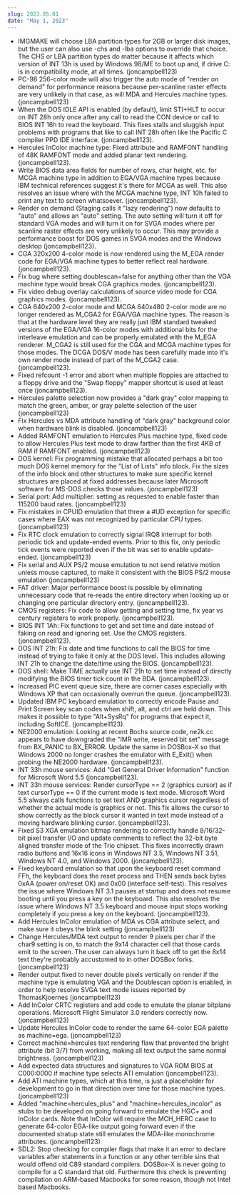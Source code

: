 ```yaml
---
slug: 2023.05.01
date: "May 1, 2023"
---
```


- IMGMAKE will choose LBA partition types for 2GB or larger disk
  images, but the user can also use -chs and -lba options to override
  that choice. The CHS or LBA partition types do matter because it
  affects which version of INT 13h is used by Windows 98/ME to boot up
  and, if drive C: is in compatibility mode, at all times. (joncampbell123)
- PC-98 256-color mode will also trigger the auto mode of "render on
  demand" for performance reasons because per-scanline raster effects
  are very unlikely in that case, as will MDA and Hercules machine
  types. (joncampbell123)
- When the DOS IDLE API is enabled (by default), limit STI+HLT to
  occur on INT 28h only once after any call to read the CON device
  or call to BIOS INT 16h to read the keyboard. This fixes stalls
  and sluggish input problems with programs that like to call INT 28h
  often like the Pacific C compiler PPD IDE interface. (joncampbell123).
- Hercules InColor machine type: Fixed attribute and RAMFONT handling
  of 48K RAMFONT mode and added planar text rendering. (joncampbell123).
- Write BIOS data area fields for number of rows, char height, etc.
  for MCGA machine type in addition to EGA/VGA machine types because
  IBM technical references suggest it's there for MCGA as well.
  This also resolves an issue where with the MCGA machine type, INT 10h
  failed to print any text to screen whatsoever. (joncampbell123).
- Render on demand (Staging calls it "lazy rendering") now defaults
  to "auto" and allows an "auto" setting. The auto setting will
  turn it off for standard VGA modes and will turn it on for SVGA
  modes where per scanline raster effects are very unlikely to
  occur. This may provide a performance boost for DOS games in SVGA
  modes and the Windows desktop (joncampbell123).
- CGA 320x200 4-color mode is now rendered using the M_EGA render
  code for EGA/VGA machine types to better reflect real hardware.
  (joncampbell123).
- Fix bug where setting doublescan=false for anything other than
  the VGA machine type would break CGA graphics modes.
  (joncampbell123).
- Fix video debug overlay calculations of source video mode for
  CGA graphics modes. (joncampbell123).
- CGA 640x200 2-color mode and MCGA 640x480 2-color mode are no
  longer rendered as M_CGA2 for EGA/VGA machine types. The reason
  is that at the hardware level they are really just IBM standard
  tweaked versions of the EGA/VGA 16-color modes with additional
  bits for the interleave emulation and can be properly emulated
  with the M_EGA renderer. M_CGA2 is still used for the CGA and
  MCGA machine types for those modes. The DCGA DOS/V mode has been
  carefully made into it's own render mode instead of part of the
  M_CGA2 case. (joncampbell123).
- Fixed refcount -1 error and abort when multiple floppies are
  attached to a floppy drive and the "Swap floppy" mapper shortcut
  is used at least once (joncampbell123).
- Hercules palette selection now provides a "dark gray" color
  mapping to match the green, amber, or gray palette selection of
  the user (joncampbell123)
- Fix Hercules vs MDA attribute handling of "dark gray" background
  color when hardware blink is disabled. (joncampbell123)
- Added RAMFONT emulation to Hercules Plus machine type, fixed code
  to allow Hercules Plus text mode to draw farther than the first 4KB
  of RAM if RAMFONT enabled. (joncampbell123)
- DOS kernel: Fix programming mistake that allocated perhaps a bit
  too much DOS kernel memory for the "List of Lists" info block.
  Fix the sizes of the info block and other structures to make sure
  specific kernel structures are placed at fixed addresses because
  later Microsoft software for MS-DOS checks those values.
  (joncampbell123)
- Serial port: Add multiplier: setting as requested to enable
  faster than 115200 baud rates. (joncampbell123)
- Fix mistakes in CPUID emulation that threw a #UD exception for
  specific cases where EAX was not recognized by particular CPU
  types. (joncampbell123)
- Fix RTC clock emulation to correctly signal IRQ8 interrupt for
  both periodic tick and update-ended events. Prior to this fix,
  only periodic tick events were reported even if the bit was set
  to enable update-ended. (joncampbell123)
- Fix serial and AUX PS/2 mouse emulation to not send relative
  motion unless mouse captured, to make it consistent with the
  BIOS PS/2 mouse emulation (joncampbell123)
- FAT driver: Major performance boost is possible by eliminating
  unnecessary code that re-reads the entire directory when looking
  up or changing one particular directory entry. (joncampbell123).
- CMOS registers: Fix code to allow getting and setting time,
  fix year vs century registers to work properly. (joncampbell123).
- BIOS INT 1Ah: Fix functions to get and set time and date
  instead of faking on read and ignoring set. Use the CMOS
  registers. (joncampbell123).
- DOS INT 21h: Fix date and time functions to call the BIOS for
  time instead of trying to fake it only at the DOS level. This
  includes allowing INT 21h to change the date/time using the
  BIOS. (joncampbell123).
- DOS shell: Make TIME actually use INT 21h to set time instead of
  directly modifying the BIOS timer tick count in the BDA.
  (joncampbell123).
- Increased PIC event queue size, there are corner cases especially
  with Windows XP that can occasionally overrun the queue.
  (joncampbell123).
- Updated IBM PC keyboard emulation to correctly encode Pause and
  Print Screen key scan codes when shift, alt, and ctrl are held
  down. This makes it possible to type "Alt+SysRq" for programs
  that expect it, including SoftICE. (joncampbell123).
- NE2000 emulation: Looking at recent Bochs source code, ne2k.cc
  appears to have downgraded the "IMR write, reserved bit set"
  message from BX_PANIC to BX_ERROR. Update the same in DOSBox-X
  so that Windows 2000 no longer crashes the emulator with E_Exit()
  when probing the NE2000 hardware. (joncampbell123).
- INT 33h mouse services: Add "Get General Driver Information"
  function for Microsoft Word 5.5 (joncampbell123).
- INT 33h mouse services: Render cursorType == 2 (graphics cursor)
  as if text cursorType == 0 if the current mode is text mode.
  Microsoft Word 5.5 always calls functions to set text AND graphics
  cursor regardless of whether the actual mode is graphics or not.
  This fix allows the cursor to show correctly as the block cursor
  it wanted in text mode instead of a moving hardware blinking cursor.
  (joncampbell123).
- Fixed S3 XGA emulation bitmap rendering to correctly handle
  8/16/32-bit pixel transfer I/O and update comments to reflect
  the 32-bit byte aligned transfer mode of the Trio chipset.
  This fixes incorrectly drawn radio buttons and 16x16 icons
  in Windows NT 3.5, Windows NT 3.51, Windows NT 4.0, and
  Windows 2000. (joncampbell123).
- Fixed keyboard emulation so that upon the keyboard reset command
  FFh, the keyboard does the reset process and THEN sends back
  bytes 0xAA (power on/reset OK) and 0x00 (interface self-test).
  This resolves the issue where Windows NT 3.1 pauses at startup and
  does not resume booting until you press a key on the keyboard.
  This also resolves the issue where Windows NT 3.5 keyboard and
  mouse input stops working completely if you press a key on the
  keyboard. (joncampbell123).
- Add Hercules InColor emulation of MDA vs CGA attribute select,
  and make sure it obeys the blink setting (joncampbell123)
- Change Hercules/MDA text output to render 9 pixels per char
  if the char9 setting is on, to match the 9x14 character cell
  that those cards emit to the screen. The user can always turn
  it back off to get the 8x14 text they're probably accustomed
  to in other DOSBox forks. (joncampbell123)
- Render output fixed to never double pixels vertically on render
  if the machine type is emulating VGA and the Doublescan option
  is enabled, in order to help resolve SVGA text mode issues
  reported by ThomasKjoernes (joncampbell123)
- Add InColor CRTC registers and add code to emulate the planar
  bitplane operations. Microsoft Flight Simulator 3.0 renders
  correctly now. (joncampbell123)
- Update Hercules InColor code to render the same 64-color EGA
  palette as machine=ega. (joncampbell123)
- Correct machine=hercules text rendering flaw that prevented
  the bright attribute (bit 3/7) from working, making all text
  output the same normal brightness. (joncampbell123)
- Add expected data structures and signatures to VGA ROM BIOS at
  C000:0000 if machine type selects ATI emulation (joncampbell123).
- Add ATI machine types, which at this time, is just a placeholder
  for development to go in that direction over time for those
  machine types. (joncampbell123)
- Added "machine=hercules_plus" and "machine=hercules_incolor" as
  stubs to be developed on going forward to emulate the HGC+ and
  InColor cards. Note that InColor will require the MCH_HERC case
  to generate 64-color EGA-like output going forward even if the
  documented stratup state still emulates the MDA-like monochrome
  attributes. (joncampbell123)
- SDL2: Stop checking for compiler flags that make it an error to
  declare variables after statements in a function or any other
  terrible sins that would offend old C89 standard compilers.
  DOSBox-X is never going to compile for a C standard that old.
  Furthermore this check is preventing compilation on ARM-based
  Macbooks for some reason, though not Intel based Macbooks.